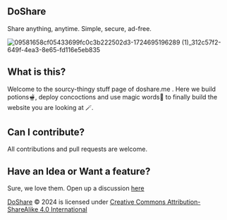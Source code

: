 ## DoShare
Share anything, anytime. Simple, secure, ad-free.

![09581658cf05433699fc0c3b222502d3-1724695196289 (1)_312c57f2-649f-4ea3-8e65-fd116e5eb835](https://github.com/user-attachments/assets/9bce4e53-b336-4c16-bac9-0079196d0702)


## What is this?
Welcome to the sourcy-thingy stuff page of doshare.me . Here we build potions🫕, deploy concoctions and use magic words🎩 to finally build the website you are looking at 🪄.

## Can I contribute?
All contributions and pull requests are welcome.

## Have an Idea or Want a feature?
Sure, we love them. Open up a discussion [here](https://github.com/doshareme/src/discussions/categories/ideas)

[DoShare](https://github.com/doshareme/src) © 2024 is licensed under [Creative Commons Attribution-ShareAlike 4.0 International](https://creativecommons.org/licenses/by-sa/4.0/?ref=chooser-v1)
